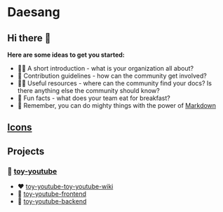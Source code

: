 # Daesang

## Hi there 👋

**Here are some ideas to get you started:**

- 🙋‍♀️ A short introduction - what is your organization all about?
- 🌈 Contribution guidelines - how can the community get involved?
- 👩‍💻 Useful resources - where can the community find your docs? Is there anything else the community should know?
- 🍿 Fun facts - what does your team eat for breakfast?
- 🧙 Remember, you can do mighty things with the power of [Markdown](https://docs.github.com/github/writing-on-github/getting-started-with-writing-and-formatting-on-github/basic-writing-and-formatting-syntax)

## [Icons](https://github.com/ToyDaesang/.github/tree/main/icon)

## Projects

### 🎥 [toy-youtube](https://github.com/orgs/ToyDaesang/projects/1)

- ❤️ [toy-youtube-toy-youtube-wiki](https://github.com/ToyDaesang/toy-youtube-toy-youtube-wiki)
- 🧡 [toy-youtube-frontend](https://github.com/ToyDaesang/toy-youtube-frontend)
- 💛 [toy-youtube-backend](https://github.com/ToyDaesang/toy-youtube-backend)
